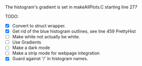 The histogram's gradient is set in makeAllPlots.C starting line 277

TODO: 
- [x] Convert to struct wrapper.
- [x] Get rid of the blue histogram outlines, see line 459 PrettyHist
- [ ] Make white not actually be white.
- [ ] Use Gradients
- [ ] Make a dark mode
- [ ] Make a strip mode for webpage integration
- [x] Guard against '/' in histogram names.
